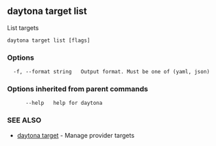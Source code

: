 ## daytona target list

List targets

```
daytona target list [flags]
```

### Options

```
  -f, --format string   Output format. Must be one of (yaml, json)
```

### Options inherited from parent commands

```
      --help   help for daytona
```

### SEE ALSO

* [daytona target](daytona_target.md)	 - Manage provider targets

